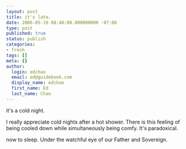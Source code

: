 ```yaml
---
layout: post
title: it's late.
date: 2006-05-10 08:40:08.000000000 -07:00
type: post
published: true
status: publish
categories:
- fresh
tags: []
meta: {}
author:
  login: edchao
  email: ed@guidebook.com
  display_name: edchao
  first_name: Ed
  last_name: Chao
---
```

<p>it&#39;s a cold night.</p>
<p>I really appreciate cold nights after a hot shower. There is this feeling of being cooled down while simultaneously being comfy. It&#39;s paradoxical.</p>
<p>now to sleep. Under the watchful eye of our Father and Sovereign.</p>
